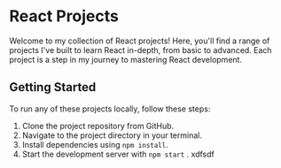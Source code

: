 # React Projects

Welcome to my collection of React projects! Here, you'll find a range of projects I've built to learn React in-depth, from basic to advanced. Each project is a step in my journey to mastering React development.

## Getting Started

To run any of these projects locally, follow these steps:

1. Clone the project repository from GitHub.
2. Navigate to the project directory in your terminal.
3. Install dependencies using `npm install`.
4. Start the development server with `npm start` .
xdfsdf

